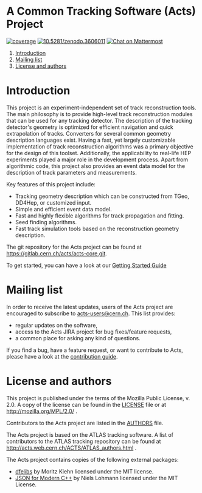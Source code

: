 # A Common Tracking Software (Acts) Project

[![coverage](https://badgen.net/codecov/c/github/acts-project/acts/master)](https://codecov.io/gh/acts-project/acts/branch/master) [![10.5281/zenodo.3606011](https://badgen.net/badge/DOI/10.5281%2Fzenodo.3606011/blue)](https://doi.org/10.5281/zenodo.3606011) [![Chat on Mattermost](https://badgen.net/badge/chat/on%20mattermost/cyan)](https://mattermost.web.cern.ch/acts/)

1. [Introduction](#intro)
2. [Mailing list](#mailing-list)
6. [License and authors](#license-authors)

# <a name="intro">Introduction</a>

This project is an experiment-independent set of track reconstruction tools. The
main philosophy is to provide high-level track reconstruction modules that can
be used for any tracking detector. The description of the tracking detector's
geometry is optimized for efficient navigation and quick extrapolation of
tracks. Converters for several common geometry description languages exist.
Having a fast, yet largely customizable implementation of track
reconstruction algorithms was a primary objective for the design of this
toolset. Additionally, the applicability to real-life HEP experiments played a
major role in the development process. Apart from algorithmic code, this project
also provides an event data model for the description of track parameters and
measurements.

Key features of this project include:

*   Tracking geometry description which can be constructed from TGeo, DD4Hep,
    or customized input.
*   Simple and efficient event data model.
*   Fast and highly flexible algorithms for track propagation and fitting.
*   Seed finding algorithms.
*   Fast track simulation tools based on the reconstruction geometry
    description.

The git repository for the Acts project can be found at <a href="https://gitlab.cern.ch/acts/acts-core.git">https://gitlab.cern.ch/acts/acts-core.git</a>.

To get started, you can have a look at our [Getting Started Guide](getting_started.md)

# <a name="mailing-list">Mailing list</a>

In order to receive the latest updates, users of the Acts project are encouraged to subscribe to [acts-users@cern.ch](https://e-groups.cern.ch/e-groups/Egroup.do?egroupName=acts-users). This list provides:
- regular updates on the software,
- access to the Acts JIRA project for bug fixes/feature requests,
- a common place for asking any kind of questions.

If you find a bug, have a feature request, or want to contribute to Acts, please have a look at the [contribution guide](CONTRIBUTING.md).

# <a name="license-authors">License and authors</a>

This project is published under the terms of the Mozilla Public License, v. 2.0.
A copy of the license can be found in the [LICENSE](LICENSE) file or at
http://mozilla.org/MPL/2.0/ .

Contributors to the Acts project are listed in the [AUTHORS](AUTHORS.md) file.

The Acts project is based on the ATLAS tracking software. A list of contributors
to the ATLAS tracking repository can be found at
http://acts.web.cern.ch/ACTS/ATLAS_authors.html .

The Acts project contains copies of the following external packages:

*   [dfelibs](https:://gitlab.cern.ch/msmk/dfelibs) by Moritz Kiehn licensed
    under the MIT license.
*   [JSON for Modern C++](https://github.com/nlohmann/json) by Niels Lohmann
    licensed under the MIT License.
